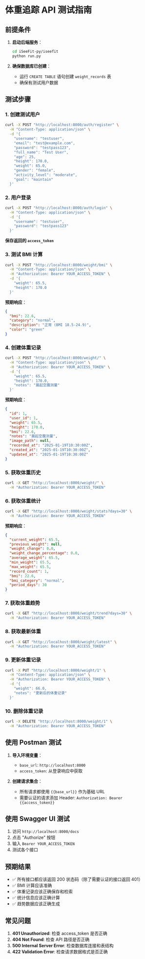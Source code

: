 # 体重追踪 API 测试指南

## 前提条件

1. **启动后端服务**：
   ```bash
   cd iSeeFit-py/iseefit
   python run.py
   ```

2. **确保数据库已创建**：
   - 运行 `CREATE TABLE` 语句创建 `weight_records` 表
   - 确保有测试用户数据

## 测试步骤

### 1. 创建测试用户

```bash
curl -X POST "http://localhost:8000/auth/register" \
  -H "Content-Type: application/json" \
  -d '{
    "username": "testuser",
    "email": "test@example.com",
    "password": "testpass123",
    "full_name": "Test User",
    "age": 25,
    "height": 170.0,
    "weight": 65.0,
    "gender": "female",
    "activity_level": "moderate",
    "goal": "maintain"
  }'
```

### 2. 用户登录

```bash
curl -X POST "http://localhost:8000/auth/login" \
  -H "Content-Type: application/json" \
  -d '{
    "username": "testuser",
    "password": "testpass123"
  }'
```

**保存返回的 `access_token`**

### 3. 测试 BMI 计算

```bash
curl -X POST "http://localhost:8000/weight/bmi" \
  -H "Content-Type: application/json" \
  -H "Authorization: Bearer YOUR_ACCESS_TOKEN" \
  -d '{
    "weight": 65.5,
    "height": 170.0
  }'
```

**预期响应**：
```json
{
  "bmi": 22.6,
  "category": "normal",
  "description": "正常 (BMI 18.5-24.9)",
  "color": "green"
}
```

### 4. 创建体重记录

```bash
curl -X POST "http://localhost:8000/weight/" \
  -H "Content-Type: application/json" \
  -H "Authorization: Bearer YOUR_ACCESS_TOKEN" \
  -d '{
    "weight": 65.5,
    "height": 170.0,
    "notes": "晨起空腹测量"
  }'
```

**预期响应**：
```json
{
  "id": 1,
  "user_id": 1,
  "weight": 65.5,
  "height": 170.0,
  "bmi": 22.6,
  "notes": "晨起空腹测量",
  "image_path": null,
  "recorded_at": "2025-01-19T10:30:00Z",
  "created_at": "2025-01-19T10:30:00Z",
  "updated_at": "2025-01-19T10:30:00Z"
}
```

### 5. 获取体重历史

```bash
curl -X GET "http://localhost:8000/weight/" \
  -H "Authorization: Bearer YOUR_ACCESS_TOKEN"
```

### 6. 获取体重统计

```bash
curl -X GET "http://localhost:8000/weight/stats?days=30" \
  -H "Authorization: Bearer YOUR_ACCESS_TOKEN"
```

**预期响应**：
```json
{
  "current_weight": 65.5,
  "previous_weight": null,
  "weight_change": 0.0,
  "weight_change_percentage": 0.0,
  "average_weight": 65.5,
  "min_weight": 65.5,
  "max_weight": 65.5,
  "record_count": 1,
  "bmi": 22.6,
  "bmi_category": "normal",
  "period_days": 30
}
```

### 7. 获取体重趋势

```bash
curl -X GET "http://localhost:8000/weight/trend?days=30" \
  -H "Authorization: Bearer YOUR_ACCESS_TOKEN"
```

### 8. 获取最新体重

```bash
curl -X GET "http://localhost:8000/weight/latest" \
  -H "Authorization: Bearer YOUR_ACCESS_TOKEN"
```

### 9. 更新体重记录

```bash
curl -X PUT "http://localhost:8000/weight/1" \
  -H "Content-Type: application/json" \
  -H "Authorization: Bearer YOUR_ACCESS_TOKEN" \
  -d '{
    "weight": 66.0,
    "notes": "更新后的体重记录"
  }'
```

### 10. 删除体重记录

```bash
curl -X DELETE "http://localhost:8000/weight/1" \
  -H "Authorization: Bearer YOUR_ACCESS_TOKEN"
```

## 使用 Postman 测试

1. **导入环境变量**：
   - `base_url`: `http://localhost:8000`
   - `access_token`: 从登录响应中获取

2. **创建请求集合**：
   - 所有请求都使用 `{{base_url}}` 作为基础 URL
   - 需要认证的请求添加 Header: `Authorization: Bearer {{access_token}}`

## 使用 Swagger UI 测试

1. 访问 `http://localhost:8000/docs`
2. 点击 "Authorize" 按钮
3. 输入 `Bearer YOUR_ACCESS_TOKEN`
4. 测试各个接口

## 预期结果

- ✅ 所有接口都应该返回 200 状态码（除了需要认证的接口返回 401）
- ✅ BMI 计算应该准确
- ✅ 体重记录应该正确保存和检索
- ✅ 统计信息应该正确计算
- ✅ 趋势数据应该正确生成

## 常见问题

1. **401 Unauthorized**: 检查 access_token 是否正确
2. **404 Not Found**: 检查 API 路径是否正确
3. **500 Internal Server Error**: 检查数据库连接和表结构
4. **422 Validation Error**: 检查请求数据格式是否正确

